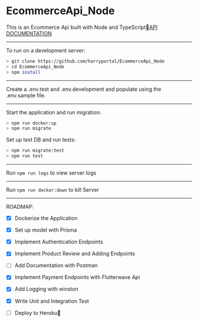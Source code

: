 # EcommerceApi_Node    
This is an Ecommerce Api built with Node and TypeScript:rocket:[API DOCUMENTATION](https://documenter.getpostman.com/view/20276941/2s935hS7TG)

***
To run on a development server: 

```sh
> git clone https://github.com/harryportal/EcommerceApi_Node
> cd EcommerceApi_Node
> npm install
```
***
Create a .env.test and .env.development and populate using the .env.sample file.
***
Start the application and run migration:
```sh
> npm run docker:up
> npm run migrate
```

Set up test DB and run tests:
```sh
> npm run migrate:test
> npm run test
```
***
Run `npm run logs` to view server logs
***
Run `npm run docker:down` to kill Server
***
ROADMAP:
- [x] Dockerize the Application
- [x] Set up model with Prisma
- [x] Implement Authentication Endpoints
- [x] Implement Product Review and Adding Endpoints
- [ ] Add Documentation with Postman
- [x] Implement Payment Endpoints with Flutterwave Api
- [x] Add Logging with winston
- [x] Write Unit and Integration Test
- [ ] Deploy to Heroku:rocket: 

